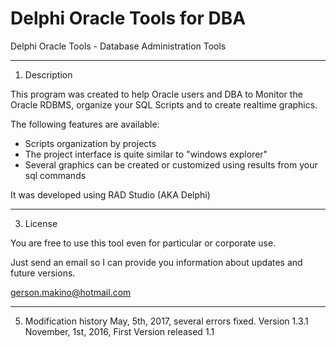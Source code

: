 # Delphi Oracle Tools for DBA
Delphi Oracle Tools - Database Administration Tools

-------------------------------------------------------------------------------
1. Description

This program was created to help Oracle users and DBA to Monitor the Oracle RDBMS,
organize your SQL Scripts and to create realtime graphics.

The following features are available:
- Scripts organization by projects
- The project interface is quite similar to "windows explorer" 
- Several graphics can be created or customized using results from your sql commands

It was developed using RAD Studio (AKA Delphi)


-------------------------------------------------------------------------------
3. License

You are free to use this tool even for particular or corporate use.

Just send an email so I can provide you information about updates and future versions.

gerson.makino@hotmail.com


-------------------------------------------------------------------------------
5. Modification history
May, 5th, 2017, several errors fixed. Version 1.3.1
November, 1st, 2016, First Version released 1.1

 


